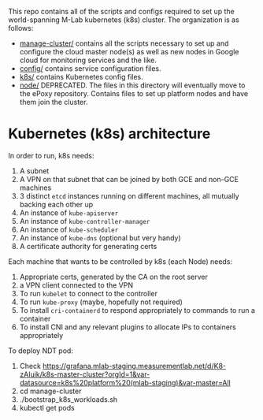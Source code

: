 This repo contains all of the scripts and configs required to set up the
world-spanning M-Lab kubernetes (k8s) cluster.  The organization is as follows:
- [manage-cluster/](manager-cluster/) contains all the scripts necessary to set
  up and configure the cloud master node(s) as well as new nodes in Google cloud
  for monitoring services and the like.
- [config/](config/) contains service configuration files.
- [k8s/](k8s/) contains Kubernetes config files.
- [node/](node/) DEPRECATED. The files in this directory will eventually move to
  the ePoxy repository. Contains files to set up platform nodes and have them
  join the cluster.

# Kubernetes (k8s) architecture

In order to run, k8s needs:

1. A subnet
2. A VPN on that subnet that can be joined by both GCE and non-GCE machines
3. 3 distinct `etcd` instances running on different machines, all mutually backing each other up
4. An instance of `kube-apiserver`
5. An instance of `kube-controller-manager`
6. An instance of `kube-scheduler`
7. An instance of `kube-dns` (optional but very handy)
8. A certificate authority for generating certs

Each machine that wants to be controlled by k8s (each Node) needs:

1. Appropriate certs, generated by the CA on the root server
2. a VPN client connected to the VPN
3. To run `kubelet` to connect to the controller
4. To run `kube-proxy` (maybe, hopefully not required)
5. To install `cri-containerd` to respond appropriately to commands to run a
   container
6. To install CNI and any relevant plugins to allocate IPs to containers
   appropriately

To deploy NDT pod:

1. Check https://grafana.mlab-staging.measurementlab.net/d/K8-zAIuik/k8s-master-cluster?orgId=1&var-datasource=k8s%20platform%20(mlab-staging)&var-master=All
1. cd manage-cluster
1. ./bootstrap_k8s_workloads.sh
1. kubectl get pods

